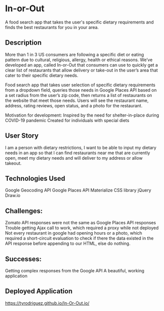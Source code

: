 # In-or-Out
A food search app that takes the user's specific dietary requirements and finds the best restaurants for you in your area.

## Description
More than 1 in 3 US consumers are following a specific diet or eating pattern due to cultural, religious, allergy, health or ethical reasons. We’ve developed an app, called In-or-Out that consumers can use to quickly get a clear list of restaurants that allow delivery or take-out in the user’s area that cater to their specific dietary needs.

Food search app that takes user selection of specific dietary requirements from a dropdown field, queries those needs in Google Places API based on a set radius from the user’s zip code, then returns a list of restaurants on the website that meet those needs. Users will see the restaurant name, address, rating reviews, open status, and a photo for the restaurant.

Motivation for development:
Inspired by the need for shelter-in-place during COVID-19 pandemic
Created for individuals with special diets

## User Story
I am a person with dietary restrictions, I want to be able to input my dietary needs in an app so that I can find restaurants near me that are currently open, meet my dietary needs and will deliver to my address or allow takeout.

## Technologies Used
Google Geocoding API
Google Places API
Materialize CSS library
jQuery 
Draw.io

## Challenges:
Zomato API responses were not the same as Google Places API responses
Trouble getting Ajax call to work, which required a proxy while not deployed
Not every restaurant in google had opening hours or a photo, which required a short-circuit evaluation to check if there the data existed in the API response before appending to our HTML, else do nothing.
## Successes:
Getting complex responses from the Google API
A beautiful, working application

## Deployed Application
https://tyrodriguez.github.io/In-Or-Out.io/
